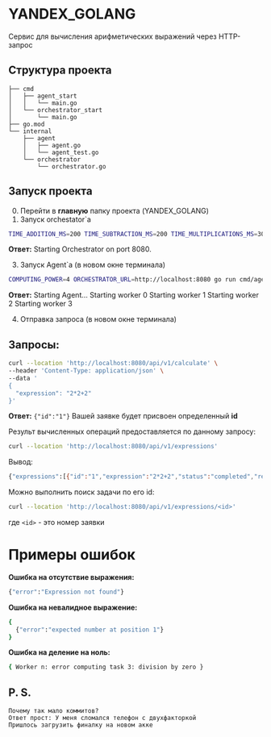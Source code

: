# YANDEX_GOLANG

Cервис для вычисления арифметических выражений через HTTP-запрос

## Структура проекта

```.
├── cmd
│   ├── agent_start
│   │   └── main.go
│   └── orchestrator_start
│       └── main.go
├── go.mod
└── internal
    ├── agent
    │   ├── agent.go
    │   └── agent_test.go
    └── orchestrator
        └── orchestrator.go
```
## Запуск проекта
0. Перейти в **главную** папку проекта (YANDEX_GOLANG)
1. Запуск orchestator`а

```bash
TIME_ADDITION_MS=200 TIME_SUBTRACTION_MS=200 TIME_MULTIPLICATIONS_MS=300 TIME_DIVISIONS_MS=400 go run cmd/orchestrator_start/main.go
```

**Ответ:**  Starting Orchestrator on port 8080.

3. Запуск Agent`а (в новом окне терминала)

```bash
COMPUTING_POWER=4 ORCHESTRATOR_URL=http://localhost:8080 go run cmd/agent_start/main.go
```

**Ответ:**
Starting Agent...
Starting worker 0
Starting worker 1
Starting worker 2
Starting worker 3

4. Отправка запроса (в новом окне терминала)
## Запросы:

```bash
curl --location 'http://localhost:8080/api/v1/calculate' \
--header 'Content-Type: application/json' \
--data '
{
  "expression": "2*2+2"
}'
```

**Ответ:** 
```{"id":"1"}```
Вашей заявке будет присвоен определенный **id**

Результ вычисленных операций предоставляется по данному запросу:

```bash
curl --location 'http://localhost:8080/api/v1/expressions'
```

Вывод:

```bash
{"expressions":[{"id":"1","expression":"2*2+2","status":"completed","result":6}]}
```

Можно выполнить поиск задачи по его id:

```bash
curl --location 'http://localhost:8080/api/v1/expressions/<id>'
```
где ```<id>``` - это номер заявки

# Примеры ошибок

**Ошибка на отсутствие выражения:**

```bash
{"error":"Expression not found"}
```

**Ошибка на невалидное выражение:**

```bash
{
  {"error":"expected number at position 1"}
}
```

**Ошибка на деление на ноль:**

```bash
{ Worker n: error computing task 3: division by zero }
```

## P. S.
```
Почему так мало коммитов?
Ответ прост: У меня сломался телефон с двухфакторкой 
Пришлось загрузить финалку на новом акке
```
